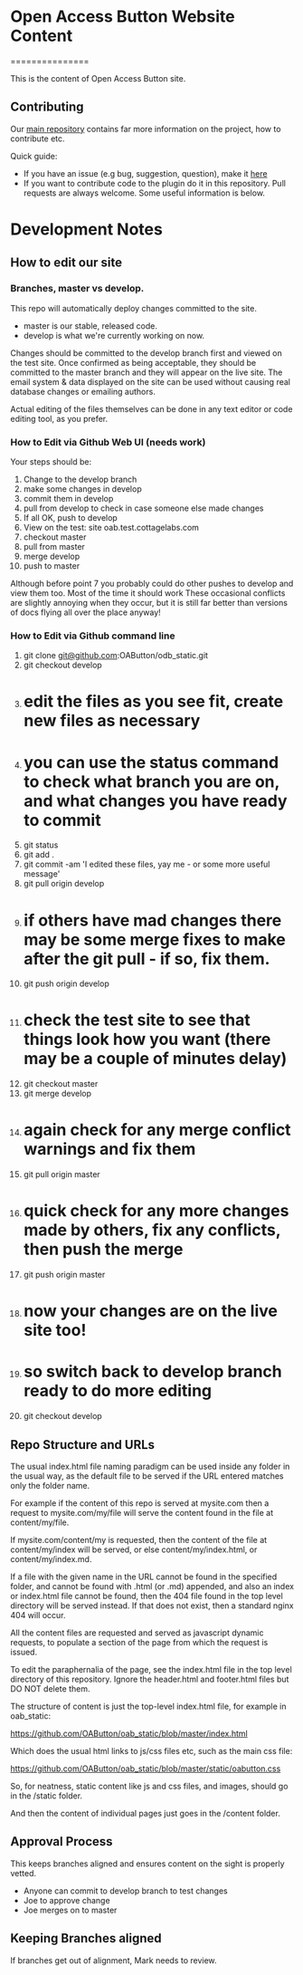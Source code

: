 # Open Access Button Website Content
===============

This is the content of Open Access Button site.

## Contributing

Our [main repository](https:www.github.org/oabutton/backend) contains far more information on the project, how to contribute etc.

Quick guide:

* If you have an issue (e.g bug, suggestion, question), make it [here](https://github.com/OAButton/backend/issues/new)
* If you want to contribute code to the plugin do it in this repository. Pull requests are always welcome. Some useful information is below.

# Development Notes

## How to edit our site

### Branches, master vs develop.

This repo will automatically deploy changes committed to the site.

* master is our stable, released code.
* develop is what we're currently working on now.

Changes should be committed to the develop branch first and viewed on the test site. Once confirmed as being acceptable, they should be committed to the master branch and they will appear on the live site. The email system & data displayed on the site can be used without causing real database changes or emailing authors. 

Actual editing of the files themselves can be done in any text editor or code editing tool, as you prefer.

### How to Edit via Github Web UI (needs work)
Your steps should be:

1. Change to the develop branch
2. make some changes in develop
2. commit them in develop
3. pull from develop to check in case someone else made changes
4. If all OK, push to develop
5. View on the test: site oab.test.cottagelabs.com
6. checkout master
7. pull from master
8. merge develop
9. push to master

Although before point 7 you probably could do other pushes to develop and view them too. Most of the time it should work
These occasional conflicts are slightly annoying when they occur, but it is still far better than versions of docs flying all over the place anyway!

### How to Edit via Github command line

1. git clone git@github.com:OAButton/odb_static.git
2. git checkout develop
3. # edit the files as you see fit, create new files as necessary
4. # you can use the status command to check what branch you are on, and what changes you have ready to commit
5. git status
6. git add .
7. git commit -am 'I edited these files, yay me - or some more useful message'
8. git pull origin develop
9. # if others have mad changes there may be some merge fixes to make after the git pull - if so, fix them.
10. git push origin develop
11. # check the test site to see that things look how you want (there may be a couple of minutes delay)
12. git checkout master
13. git merge develop
14. # again check for any merge conflict warnings and fix them
15. git pull origin master
16. # quick check for any more changes made by others, fix any conflicts, then push the merge
17. git push origin master
18. # now your changes are on the live site too!
19. # so switch back to develop branch ready to do more editing
20. git checkout develop

## Repo Structure and URLs

The usual index.html file naming paradigm can be used inside any folder in the usual way, as the default file to be served if the URL entered matches only the folder name.

For example if the content of this repo is served at mysite.com then a request to mysite.com/my/file will serve the content found in the file at content/my/file.

If mysite.com/content/my is requested, then the content of the file at content/my/index will be served, or else content/my/index.html, or content/my/index.md.

If a file with the given name in the URL cannot be found in the specified folder, and cannot be found with .html (or .md) appended, and also an index or index.html file cannot be found,
then the 404 file found in the top level directory will be served instead. If that does not exist, then a standard nginx 404 will occur.

All the content files are requested and served as javascript dynamic requests, to populate a section of the page from which the request is issued.

To edit the paraphernalia of the page, see the index.html file in the top level directory of this repository. Ignore the header.html and footer.html files but DO NOT delete them.

The structure of content is just the top-level index.html file, for example in oab_static:

https://github.com/OAButton/oab_static/blob/master/index.html

Which does the usual html links to js/css files etc, such as the main css file:

https://github.com/OAButton/oab_static/blob/master/static/oabutton.css

So, for neatness, static content like js and css files, and images, should go in the /static folder.

And then the content of individual pages just goes in the /content folder.

## Approval Process

This keeps branches aligned and ensures content on the sight is properly vetted.

* Anyone can commit to develop branch to test changes
* Joe to approve change
* Joe merges on to master

## Keeping Branches aligned

If branches get out of alignment, Mark needs to review.
